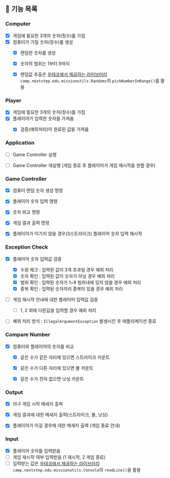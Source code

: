 ## 📌 기능 목록

### Computer
- [x] 게임에 필요한 3개의 숫자(정수)를 가짐
- [x] 컴퓨터가 가질 숫자(정수)를 생성
  - [x] 랜덤한 숫자를 생성
  - [x] 숫자의 범위는 1부터 9까지
  - [x] 랜덤값 추출은 [우테코에서 제공하는 라이브러리](https://github.com/woowacourse-projects/mission-utils#mission-utils) `camp.nextstep.edu.missionutils.Randoms`의 `pickNumberInRange()`를 활용


### Player
- [x] 게임에 필요한 3개의 숫자(정수)를 가짐
- [x] 플레이어가 입력한 숫자를 가져옴
  - [x] 검증(예외처리)이 완료된 값을 가져옴


### Application
- [ ] Game Controller 실행
- [ ] Game Controller 재실행 (게임 종료 후 플레이어가 게임 재시작을 원할 경우)


### Game Controller
- [x] 컴퓨터 랜덤 숫자 생성 명령
- [x] 플레이어 숫자 입력 명령
- [x] 숫자 비교 명령
- [x] 게임 결과 출력 명령
- [x] 플레이어가 이기지 않을 경우(3스트라이크) 플레이어 숫자 입력 재시작


### Exception Check
- [x] 플레이어 숫자 입력값 검증
  - [x] 수량 체크 : 입력된 값이 3개 초과일 경우 예외 처리
  - [x] 숫자 확인 : 입력된 값이 숫자가 아닐 경우 예외 처리
  - [x] 범위 확인 : 입력된 숫자가 1~9 범위내에 있지 않을 경우 예외 처리
  - [x] 중복 확인 : 입력된 숫자끼리 중복이 있을 경우 예외 처리
- [ ] 게임 재시작 안내에 대한 플레이어 입력값 검증
  - [ ] 1, 2 외에 다른값을 입력할 경우 예외 처리
- [ ] 예외 처리 방식 : `IllegalArgumentException` 발생시킨 후 애플리케이션 종료


### Compare Number
- [x] 컴퓨터와 플레이어의 숫자를 비교
  - [x] 같은 수가 같은 자리에 있으면 스트라이크 카운트
  - [x] 같은 수가 다른 자리에 있으면 볼 카운트
  - [x] 같은 수가 전혀 없으면 낫싱 카운트


### Output
- [x] 야구 게임 시작 메세지 출력
- [x] 게임 결과에 대한 메세지 출력(스트라이크, 볼, 낫싱)
- [x] 플레이어가 이길 경우에 대한 메세지 출력 (게임 종료 안내)


### Input
- [x] 플레이어 숫자를 입력받음
- [ ] 게임 재시작 여부 입력받음 (1 재시작, 2 게임 종료)
- [ ] 입력받는 값은 [우테코에서 제공하는 라이브러리](https://github.com/woowacourse-projects/mission-utils#mission-utils) `camp.nextstep.edu.missionutils.Console`의 `readLine()`을 활용